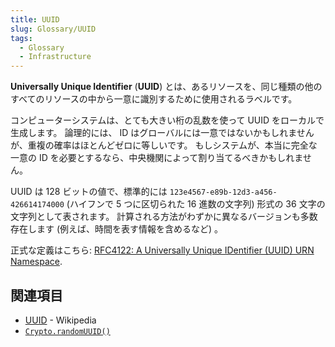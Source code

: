 ```yaml
---
title: UUID
slug: Glossary/UUID
tags:
  - Glossary
  - Infrastructure
---
```

**Universally Unique Identifier** (**UUID**) とは、あるリソースを、同じ種類の他のすべてのリソースの中から一意に識別するために使用されるラベルです。


コンピューターシステムは、とても大きい桁の乱数を使って UUID をローカルで生成します。
論理的には、 ID はグローバルには一意ではないかもしれませんが、重複の確率はほとんどゼロに等しいです。
もしシステムが、本当に完全な一意の ID を必要とするなら、中央機関によって割り当てるべきかもしれません。

UUID は 128 ビットの値で、標準的には  `123e4567-e89b-12d3-a456-426614174000` (ハイフンで 5 つに区切られた 16 進数の文字列) 形式の 36 文字の文字列として表されます。
計算される方法がわずかに異なるバージョンも多数存在します (例えば、時間を表す情報を含めるなど) 。


正式な定義はこちら: [RFC4122: A Universally Unique IDentifier (UUID) URN Namespace](https://www.rfc-editor.org/rfc/rfc4122).


## 関連項目

- [UUID](https://ja.wikipedia.org/wiki/UUID) - Wikipedia
- [`Crypto.randomUUID()`](/en-US/docs/Web/API/Crypto/randomUUID)

